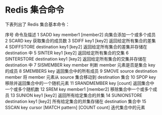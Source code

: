 # Redis 集合命令
下表列出了 Redis 集合基本命令：

序号	命令及描述
1	SADD key member1 [member2] 
向集合添加一个或多个成员
2	SCARD key 
获取集合的成员数
3	SDIFF key1 [key2] 
返回给定所有集合的差集
4	SDIFFSTORE destination key1 [key2] 
返回给定所有集合的差集并存储在 destination 中
5	SINTER key1 [key2] 
返回给定所有集合的交集
6	SINTERSTORE destination key1 [key2] 
返回给定所有集合的交集并存储在 destination 中
7	SISMEMBER key member 
判断 member 元素是否是集合 key 的成员
8	SMEMBERS key 
返回集合中的所有成员
9	SMOVE source destination member 
将 member 元素从 source 集合移动到 destination 集合
10	SPOP key 
移除并返回集合中的一个随机元素
11	SRANDMEMBER key [count] 
返回集合中一个或多个随机数
12	SREM key member1 [member2] 
移除集合中一个或多个成员
13	SUNION key1 [key2] 
返回所有给定集合的并集
14	SUNIONSTORE destination key1 [key2] 
所有给定集合的并集存储在 destination 集合中
15	SSCAN key cursor [MATCH pattern] [COUNT count] 
迭代集合中的元素